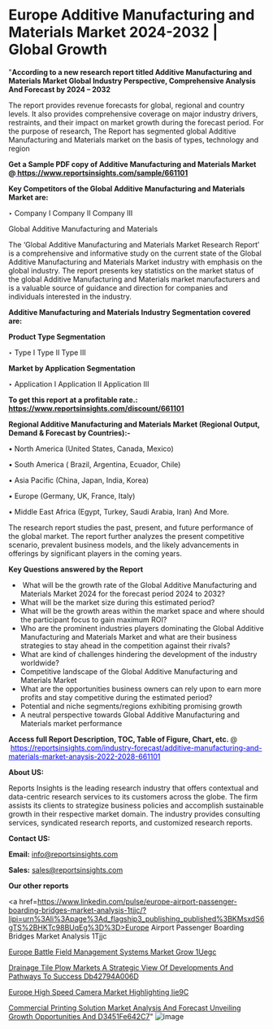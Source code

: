 # Europe Additive Manufacturing and Materials Market 2024-2032 | Global Growth

"<strong>According to a new research report titled Additive Manufacturing and Materials Market Global Industry Perspective, Comprehensive Analysis And Forecast by 2024 – 2032</strong>

The report provides revenue forecasts for global, regional and country levels. It also provides comprehensive coverage on major industry drivers, restraints, and their impact on market growth during the forecast period. For the purpose of research, The Report has segmented global Additive Manufacturing and Materials market on the basis of types, technology and region

<strong>Get a Sample PDF copy of Additive Manufacturing and Materials Market </strong><strong>@<a href=https://www.reportsinsights.com/sample/661101 style=color:#0000ff;> https://www.reportsinsights.com/sample/661101</a></strong></font>

<strong>Key Competitors of the Global Additive Manufacturing and Materials Market are:</strong>

‣ Company I
Company II
Company III

Global Additive Manufacturing and Materials

The ‘Global Additive Manufacturing and Materials Market Research Report’ is a comprehensive and informative study on the current state of the Global Additive Manufacturing and Materials Market industry with emphasis on the global industry. The report presents key statistics on the market status of the global Additive Manufacturing and Materials market manufacturers and is a valuable source of guidance and direction for companies and individuals interested in the industry.

<strong>Additive Manufacturing and Materials Industry Segmentation covered are:</strong>

<strong>Product Type Segmentation</strong>

‣ Type I
Type II
Type III

<strong>Market by Application Segmentation</strong>

‣ Application I
Application II 
Application III

<strong>To get this report at a profitable rate.: <a href=https://www.reportsinsights.com/discount/661101 style=color:#0000ff;>https://www.reportsinsights.com/discount/661101</a></strong></font>

<strong>Regional Additive Manufacturing and Materials Market (Regional Output, Demand &amp; Forecast by Countries):-</strong>

• North America (United States, Canada, Mexico)

• South America ( Brazil, Argentina, Ecuador, Chile)

• Asia Pacific (China, Japan, India, Korea)

• Europe (Germany, UK, France, Italy)

• Middle East Africa (Egypt, Turkey, Saudi Arabia, Iran) And More.

The research report studies the past, present, and future performance of the global market. The report further analyzes the present competitive scenario, prevalent business models, and the likely advancements in offerings by significant players in the coming years.

<strong>Key Questions answered by the Report</strong>
<ul>
  <li> What will be the growth rate of the Global Additive Manufacturing and Materials Market 2024 for the forecast period 2024 to 2032?</li>
  <li>What will be the market size during this estimated period?</li>
  <li>What will be the growth areas within the market space and where should the participant focus to gain maximum ROI?</li>
  <li>Who are the prominent industries players dominating the Global Additive Manufacturing and Materials Market and what are their business strategies to stay ahead in the competition against their rivals?</li>
  <li>What are kind of challenges hindering the development of the industry worldwide?</li>
  <li>Competitive landscape of the Global Additive Manufacturing and Materials Market</li>
  <li>What are the opportunities business owners can rely upon to earn more profits and stay competitive during the estimated period?</li>
  <li>Potential and niche segments/regions exhibiting promising growth</li>
  <li>A neutral perspective towards Global Additive Manufacturing and Materials market performance</li>
</ul>
<strong>Access full Report Description, TOC, Table of Figure, Chart, etc. </strong>@  <a href=https://reportsinsights.com/industry-forecast/additive-manufacturing-and-materials-market-anaysis-2022-2028-661101 style=color:#0000ff;>https://reportsinsights.com/industry-forecast/additive-manufacturing-and-materials-market-anaysis-2022-2028-661101</a></font>

<strong><strong>About US</strong>:</strong>

Reports Insights is the leading research industry that offers contextual and data-centric research services to its customers across the globe. The firm assists its clients to strategize business policies and accomplish sustainable growth in their respective market domain. The industry provides consulting services, syndicated research reports, and customized research reports.

<strong>Contact US:</strong>

<p class=""""><b>Email:</b> <a href=mailto:info@reportsinsights.com>info@reportsinsights.com</a></p>
<p class=""""><b>Sales:</b> <a href=mailto:sales@reportsinsights.com>sales@reportsinsights.com</a></p>

<strong>Our other reports</strong>

<a href=https://www.linkedin.com/pulse/europe-airport-passenger-boarding-bridges-market-analysis-1tjjc/?lipi=urn%3Ali%3Apage%3Ad_flagship3_publishing_published%3BKMsxdS6gTS%2BHKTc98BUqEg%3D%3D>Europe Airport Passenger Boarding Bridges Market Analysis 1Tjjc</a>

<a href=https://www.linkedin.com/pulse/europe-battle-field-management-systems-market-grow-1uegc/>Europe Battle Field Management Systems Market Grow 1Uegc</a>

<a href=https://medium.com/@aneetapatil1234/drainage-tile-plow-markets-a-strategic-view-of-developments-and-pathways-to-success-db42794a006d>Drainage Tile Plow Markets A Strategic View Of Developments And Pathways To Success Db42794A006D</a>

<a href=https://www.linkedin.com/pulse/europe-high-speed-camera-market-highlighting-iie9c/>Europe High Speed Camera Market Highlighting Iie9C</a>

<a href=https://medium.com/@gd336335/commercial-printing-solution-market-analysis-and-forecast-unveiling-growth-opportunities-and-d3451fe642c7>Commercial Printing Solution Market Analysis And Forecast Unveiling Growth Opportunities And D3451Fe642C7</a>"
![image](https://github.com/aakesh123242/RIMarket/assets/158431203/aeafba59-7c2b-4ca8-b414-9dfd96a2fcea)
